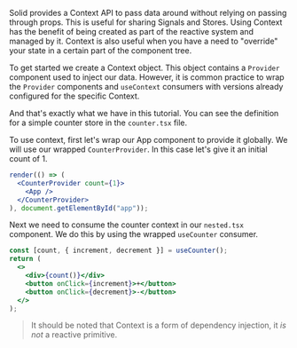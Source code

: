 Solid provides a Context API to pass data around without relying on passing through props. This is useful for sharing Signals and Stores. Using Context has the benefit of being created as part of the reactive system and managed by it. Context is also useful when you have a need to "override" your state in a certain part of the component tree.

To get started we create a Context object. This object contains a `Provider` component used to inject our data. However, it is common practice to wrap the `Provider` components and `useContext` consumers with versions already configured for the specific Context.

And that's exactly what we have in this tutorial. You can see the definition for a simple counter store in the `counter.tsx` file.

To use context, first let's wrap our App component to provide it globally. We will use our wrapped `CounterProvider`. In this case let's give it an initial count of 1.

```jsx
render(() => (
  <CounterProvider count={1}>
    <App />
  </CounterProvider>
), document.getElementById("app"));
```

Next we need to consume the counter context in our `nested.tsx` component. We do this by using the wrapped `useCounter` consumer.

```jsx
const [count, { increment, decrement }] = useCounter();
return (
  <>
    <div>{count()}</div>
    <button onClick={increment}>+</button>
    <button onClick={decrement}>-</button>
  </>
);
```

> It should be noted that Context is a form of dependency injection, it _is not_ a reactive primitive.
